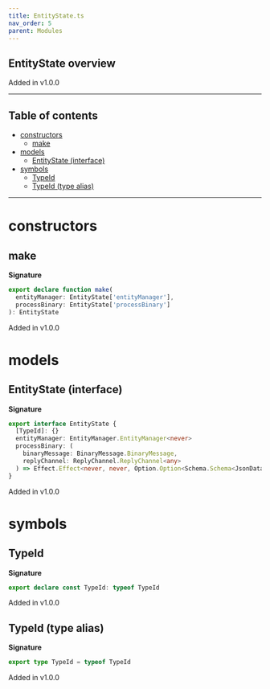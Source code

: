 ```yaml
---
title: EntityState.ts
nav_order: 5
parent: Modules
---
```


## EntityState overview

Added in v1.0.0

---

<h2 class="text-delta">Table of contents</h2>

- [constructors](#constructors)
  - [make](#make)
- [models](#models)
  - [EntityState (interface)](#entitystate-interface)
- [symbols](#symbols)
  - [TypeId](#typeid)
  - [TypeId (type alias)](#typeid-type-alias)

---

# constructors

## make

**Signature**

```ts
export declare function make(
  entityManager: EntityState['entityManager'],
  processBinary: EntityState['processBinary']
): EntityState
```

Added in v1.0.0

# models

## EntityState (interface)

**Signature**

```ts
export interface EntityState {
  [TypeId]: {}
  entityManager: EntityManager.EntityManager<never>
  processBinary: (
    binaryMessage: BinaryMessage.BinaryMessage,
    replyChannel: ReplyChannel.ReplyChannel<any>
  ) => Effect.Effect<never, never, Option.Option<Schema.Schema<JsonData, any>>>
}
```

Added in v1.0.0

# symbols

## TypeId

**Signature**

```ts
export declare const TypeId: typeof TypeId
```

Added in v1.0.0

## TypeId (type alias)

**Signature**

```ts
export type TypeId = typeof TypeId
```

Added in v1.0.0
